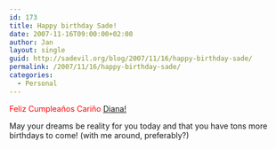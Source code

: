 ```yaml
---
id: 173
title: Happy birthday Sade!
date: 2007-11-16T09:00:00+02:00
author: Jan
layout: single
guid: http://sadevil.org/blog/2007/11/16/happy-birthday-sade/
permalink: /2007/11/16/happy-birthday-sade/
categories:
  - Personal
---
```

<font color="red">Feliz Cumpleaños Cariño <a href="http://sade.sadevil.org/blog">Diana! </a></font>

May your dreams be reality for you today and that you have tons more birthdays to come! (with me around, preferably?)